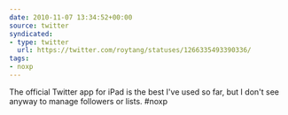 ```yaml
---
date: 2010-11-07 13:34:52+00:00
source: twitter
syndicated:
- type: twitter
  url: https://twitter.com/roytang/statuses/1266335493390336/
tags:
- noxp
---
```


The official Twitter app for iPad is the best I've used so far, but I don't see anyway to manage followers or lists. #noxp